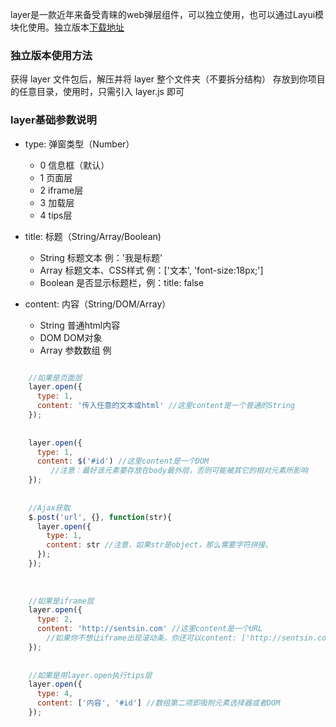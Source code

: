 layer是一款近年来备受青睐的web弹层组件，可以独立使用，也可以通过Layui模块化使用。独立版本[下载地址](http://layer.layui.com)

### 独立版本使用方法
获得 layer 文件包后，解压并将 layer 整个文件夹（不要拆分结构） 存放到你项目的任意目录，使用时，只需引入 layer.js 即可

### layer基础参数说明

- type: 弹窗类型（Number）
  
  * 0 信息框（默认）
  * 1 页面层
  * 2 iframe层
  * 3 加载层
  * 4 tips层

- title: 标题（String/Array/Boolean)
  * String 标题文本 例：'我是标题'
  * Array 标题文本、CSS样式 例：['文本', 'font-size:18px;']
  * Boolean 是否显示标题栏，例：title: false

- content: 内容（String/DOM/Array）
  * String 普通html内容
  * DOM DOM对象
  * Array 参数数组
  例

```js

	//如果是页面层
	layer.open({
	  type: 1, 
	  content: '传入任意的文本或html' //这里content是一个普通的String
	});
	
	
	layer.open({
	  type: 1,
	  content: $('#id') //这里content是一个DOM
         //注意：最好该元素要存放在body最外层，否则可能被其它的相对元素所影响
	});
	
	
	//Ajax获取
	$.post('url', {}, function(str){
	  layer.open({
	    type: 1,
	    content: str //注意，如果str是object，那么需要字符拼接。
	  });
	});
	
	
	
	//如果是iframe层
	layer.open({
	  type: 2, 
	  content: 'http://sentsin.com' //这里content是一个URL
        //如果你不想让iframe出现滚动条，你还可以content: ['http://sentsin.com', 'no']
	}); 
	
	
	//如果是用layer.open执行tips层
	layer.open({
	  type: 4,
	  content: ['内容', '#id'] //数组第二项即吸附元素选择器或者DOM
	});

```

